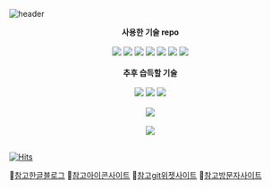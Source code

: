 
<!--
**aeuj/aeuj** is a ✨ _special_ ✨ repository because its `README.md` (this file) appears on your GitHub profile.

Here are some ideas to get you started:

- 🔭 I’m currently working on ...
- 🌱 I’m currently learning ...
- 👯 I’m looking to collaborate on ...
- 🤔 I’m looking for help with ...
- 💬 Ask me about ...
- 📫 How to reach me: ...
- 😄 Pronouns: ...
- ⚡ Fun fact: ...
-->

<!-- header -->
![header](https://capsule-render.vercel.app/api?type=rounded&color=gradient&text=%20ae.uj🍀%20&height=200&fontSize=100&textBg=true)
<div align="center">
	<strong> 사용한 기술 repo </strong>
</div>
<br/>

<div align="center">
	<img src="https://img.shields.io/badge/HTML5-E34F26?style=flat&logo=HTML5&logoColor=white" />
	<img src="https://img.shields.io/badge/CSS3-1572B6?style=flat&logo=CSS3&logoColor=white" />
	<img src="https://img.shields.io/badge/Bootstrap-7952B3?style=flat&logo=CSS3&logoColor=white" />
	<img src="https://img.shields.io/badge/JavaScript-F7DF1E?style=flat&logo=Java&logoColor=white" />
	<img src="https://img.shields.io/badge/jQuary-0769AD?style=flat&logo=CSS3&logoColor=white" />
	<img src="https://img.shields.io/badge/Vue.js-4FC08D?style=flat&logo=CSS3&logoColor=white" />
	<img src="https://img.shields.io/badge/firebase-FFCA28?style=flat&logo=CSS3&logoColor=white" />
</div>
<br/>

<div align="center">
	<strong> 추후 습득할 기술 </strong>
</div>
<br/>

<div align="center">
	<img src="https://img.shields.io/badge/React-61DAFB?style=flat&logo=CSS3&logoColor=white" />
	<img src="https://img.shields.io/badge/TypeScript-3178C6?style=flat&logo=CSS3&logoColor=white" />
	<img src="https://img.shields.io/badge/Node.js-339933?style=flat&logo=CSS3&logoColor=white" />
</div>
<br/>

<!-- git 위젯 -->
<div align="center">
  <img src="https://github-readme-stats.vercel.app/api/top-langs/?username=aeuj&layout=compact"><br><br>
  <img src="https://github-readme-stats.vercel.app/api?username=aeuj&show_icons=true">
</div>
<br/>


[![Hits](https://hits.seeyoufarm.com/api/count/incr/badge.svg?url=https%3A%2F%2Fgithub.com%2Faeuj&count_bg=%233D5FC8&title_bg=%23555555&icon=&icon_color=%23E7E7E7&title=hits&edge_flat=false)](https://hits.seeyoufarm.com)
<br/>

📌[참고한글블로그](https://yermi.tistory.com/entry/%EA%BF%80%ED%8C%81-Github-Readme-%EC%98%88%EC%81%98%EA%B2%8C-%EA%BE%B8%EB%AF%B8%EA%B8%B0-Readme-Header-Badge-Widget-%EB%93%B1)
📌[참고아이콘사이트](https://simpleicons.org/)
📌[참고git위젯사이트](https://github.com/kyechan99/capsule-render#demo)
📌[참고방문자사이트](https://hits.seeyoufarm.com/)

